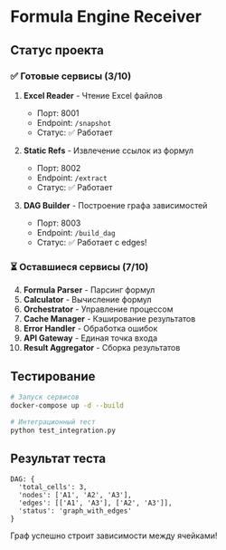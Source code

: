 # Formula Engine Receiver

## Статус проекта

### ✅ Готовые сервисы (3/10)

1. **Excel Reader** - Чтение Excel файлов
   - Порт: 8001
   - Endpoint: `/snapshot`
   - Статус: ✅ Работает

2. **Static Refs** - Извлечение ссылок из формул
   - Порт: 8002
   - Endpoint: `/extract`
   - Статус: ✅ Работает

3. **DAG Builder** - Построение графа зависимостей
   - Порт: 8003
   - Endpoint: `/build_dag`
   - Статус: ✅ Работает с edges!

### ⏳ Оставшиеся сервисы (7/10)

4. **Formula Parser** - Парсинг формул
5. **Calculator** - Вычисление формул
6. **Orchestrator** - Управление процессом
7. **Cache Manager** - Кэширование результатов
8. **Error Handler** - Обработка ошибок
9. **API Gateway** - Единая точка входа
10. **Result Aggregator** - Сборка результатов

## Тестирование

```bash
# Запуск сервисов
docker-compose up -d --build

# Интеграционный тест
python test_integration.py
```

## Результат теста

```
DAG: {
  'total_cells': 3, 
  'nodes': ['A1', 'A2', 'A3'], 
  'edges': [['A1', 'A3'], ['A2', 'A3']], 
  'status': 'graph_with_edges'
}
```

Граф успешно строит зависимости между ячейками!
